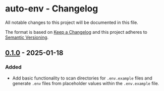 # auto-env - Changelog
All notable changes to this project will be documented in this file.

The format is based on [Keep a Changelog](http://keepachangelog.com/)
and this project adheres to [Semantic Versioning](http://semver.org/).

## [0.1.0] - 2025-01-18
### Added
- Add basic functionality to scan directories for `.env.example` files and generate `.env` files from placeholder values within the `.env.example` file.

[0.1.0]: https://github.com/jaronfort/env-populate/releases/tag/v0.1.0
